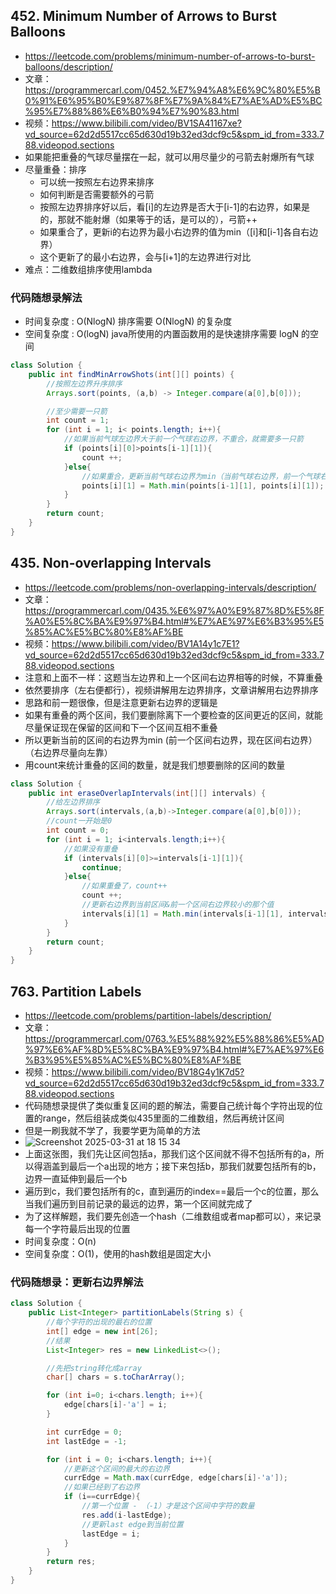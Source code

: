 ## 452. Minimum Number of Arrows to Burst Balloons
* https://leetcode.com/problems/minimum-number-of-arrows-to-burst-balloons/description/
* 文章：https://programmercarl.com/0452.%E7%94%A8%E6%9C%80%E5%B0%91%E6%95%B0%E9%87%8F%E7%9A%84%E7%AE%AD%E5%BC%95%E7%88%86%E6%B0%94%E7%90%83.html
* 视频：https://www.bilibili.com/video/BV1SA41167xe?vd_source=62d2d5517cc65d630d19b32ed3dcf9c5&spm_id_from=333.788.videopod.sections
* 如果能把重叠的气球尽量摆在一起，就可以用尽量少的弓箭去射爆所有气球
* 尽量重叠：排序
  * 可以统一按照左右边界来排序
  * 如何判断是否需要额外的弓箭
  * 按照左边界排序好以后，看[i]的左边界是否大于[i-1]的右边界，如果是的，那就不能射爆（如果等于的话，是可以的），弓箭++
  * 如果重合了，更新i的右边界为最小右边界的值为min（[i]和[i-1]各自右边界）
  * 这个更新了的最小右边界，会与[i+1]的左边界进行对比
* 难点：二维数组排序使用lambda
### 代码随想录解法
* 时间复杂度 : O(NlogN)  排序需要 O(NlogN) 的复杂度
* 空间复杂度 : O(logN) java所使用的内置函数用的是快速排序需要 logN 的空间
```java
class Solution {
    public int findMinArrowShots(int[][] points) {
        //按照左边界升序排序
        Arrays.sort(points, (a,b) -> Integer.compare(a[0],b[0]));

        //至少需要一只箭
        int count = 1;
        for (int i = 1; i< points.length; i++){
            //如果当前气球左边界大于前一个气球右边界，不重合，就需要多一只箭
            if (points[i][0]>points[i-1][1]){
                count ++;
            }else{
                //如果重合，更新当前气球右边界为min（当前气球右边界，前一个气球右边界）
                points[i][1] = Math.min(points[i-1][1], points[i][1]);
            }
        }
        return count;
    }
}
```
## 435. Non-overlapping Intervals
* https://leetcode.com/problems/non-overlapping-intervals/description/
* 文章：https://programmercarl.com/0435.%E6%97%A0%E9%87%8D%E5%8F%A0%E5%8C%BA%E9%97%B4.html#%E7%AE%97%E6%B3%95%E5%85%AC%E5%BC%80%E8%AF%BE
* 视频：https://www.bilibili.com/video/BV1A14y1c7E1?vd_source=62d2d5517cc65d630d19b32ed3dcf9c5&spm_id_from=333.788.videopod.sections
* 注意和上面不一样：这题当左边界和上一个区间右边界相等的时候，不算重叠
* 依然要排序（左右便都行），视频讲解用左边界排序，文章讲解用右边界排序
* 思路和前一题很像，但是注意更新右边界的逻辑是
* 如果有重叠的两个区间，我们要删除离下一个要检查的区间更近的区间，就能尽量保证现在保留的区间和下一个区间互相不重叠
* 所以更新当前的区间的右边界为min (前一个区间右边界，现在区间右边界） （右边界尽量向左靠）
* 用count来统计重叠的区间的数量，就是我们想要删除的区间的数量
```java
class Solution {
    public int eraseOverlapIntervals(int[][] intervals) {
        //给左边界排序
        Arrays.sort(intervals,(a,b)->Integer.compare(a[0],b[0]));
        //count一开始是0
        int count = 0;
        for (int i = 1; i<intervals.length;i++){
            //如果没有重叠
            if (intervals[i][0]>=intervals[i-1][1]){
                continue;
            }else{
                //如果重叠了，count++
                count ++;
                //更新右边界到当前区间&前一个区间右边界较小的那个值
                intervals[i][1] = Math.min(intervals[i-1][1], intervals[i][1]);
            }
        }
        return count;
    }
}
```
## 763. Partition Labels
* https://leetcode.com/problems/partition-labels/description/
* 文章：https://programmercarl.com/0763.%E5%88%92%E5%88%86%E5%AD%97%E6%AF%8D%E5%8C%BA%E9%97%B4.html#%E7%AE%97%E6%B3%95%E5%85%AC%E5%BC%80%E8%AF%BE
* 视频：https://www.bilibili.com/video/BV18G4y1K7d5?vd_source=62d2d5517cc65d630d19b32ed3dcf9c5&spm_id_from=333.788.videopod.sections
* 代码随想录提供了类似重复区间的题的解法，需要自己统计每个字符出现的位置的range，然后组装成类似435里面的二维数组，然后再统计区间
* 但是一刷我就不学了，我要学更为简单的方法
* ![Screenshot 2025-03-31 at 18 15 34](https://github.com/user-attachments/assets/4bca309a-d8b3-4ebf-b411-a30f51ff2b27)
* 上面这张图，我们先让区间包括a，那我们这个区间就不得不包括所有的a，所以得涵盖到最后一个a出现的地方；接下来包括b，那我们就要包括所有的b，边界一直延伸到最后一个b
* 遍历到c，我们要包括所有的c，直到遍历的index==最后一个c的位置，那么当我们遍历到目前记录的最远的边界，第一个区间就完成了
* 为了这样解题，我们要先创造一个hash（二维数组或者map都可以），来记录每一个字符最后出现的位置
* 时间复杂度：O(n)
* 空间复杂度：O(1)，使用的hash数组是固定大小
### 代码随想录：更新右边界解法
```java
class Solution {
    public List<Integer> partitionLabels(String s) {
        //每个字符的出现的最右的位置
        int[] edge = new int[26];
        //结果
        List<Integer> res = new LinkedList<>();

        //先把string转化成array
        char[] chars = s.toCharArray();

        for (int i=0; i<chars.length; i++){
            edge[chars[i]-'a'] = i;
        }

        int currEdge = 0;
        int lastEdge = -1;

        for (int i = 0; i<chars.length; i++){
            //更新这个区间的最大的右边界
            currEdge = Math.max(currEdge, edge[chars[i]-'a']);
            //如果已经到了右边界
            if (i==currEdge){
                //第一个位置 - （-1）才是这个区间中字符的数量
                res.add(i-lastEdge);
                //更新last edge到当前位置
                lastEdge = i;
            }
        }
        return res;
    }
}
```
